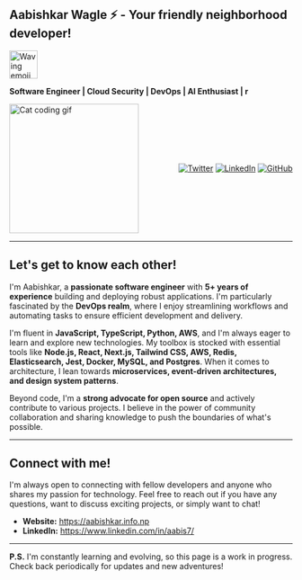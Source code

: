 ## Aabishkar Wagle ⚡ - Your friendly neighborhood developer!

<img src="https://media.giphy.com/media/mGcNjsfWAjY5AEZNw6/giphy.gif" width="50" alt="Waving emoji">

**Software Engineer | Cloud Security | DevOps | AI Enthusiast | r**

<div style="display: flex; flex-direction: row; justify-content: space-between; align-items: center;">
  <img src="https://c.tenor.com/N-fJ0Azh_ykAAAAM/cat-computer.gif" width="230" alt="Cat coding gif">
  <div>
    <a href="https://twitter.com/aabiscodes"><img src="https://img.shields.io/twitter/follow/aabiscodes?style=social" alt="Twitter"></a>
    <a href="https://www.linkedin.com/in/aabis7/"><img src="https://img.shields.io/badge/-aabis7-blue?style=flat-square&logo=Linkedin&logoColor=white" alt="LinkedIn"></a>
    <a href="https://github.com/Aabishkar2"><img src="https://img.shields.io/github/followers/Aabishkar2?label=follow&style=social" alt="GitHub"></a>
  </div>
</div>

---

## Let's get to know each other! 

I'm Aabishkar, a **passionate software engineer** with **5+ years of experience** building and deploying robust applications. I'm particularly fascinated by the **DevOps realm**, where I enjoy streamlining workflows and automating tasks to ensure efficient development and delivery.

I'm fluent in **JavaScript, TypeScript, Python, AWS**, and I'm always eager to learn and explore new technologies. My toolbox is stocked with essential tools like **Node.js, React, Next.js, Tailwind CSS, AWS, Redis, Elasticsearch, Jest, Docker, MySQL, and Postgres**. When it comes to architecture, I lean towards **microservices, event-driven architectures, and design system patterns**.

Beyond code, I'm a **strong advocate for open source** and actively contribute to various projects. I believe in the power of community collaboration and sharing knowledge to push the boundaries of what's possible.

---

## Connect with me! 

I'm always open to connecting with fellow developers and anyone who shares my passion for technology. Feel free to reach out if you have any questions, want to discuss exciting projects, or simply want to chat!

* **Website:** https://aabishkar.info.np
* **LinkedIn:** https://www.linkedin.com/in/aabis7/

---

**P.S.** I'm constantly learning and evolving, so this page is a work in progress. Check back periodically for updates and new adventures!
